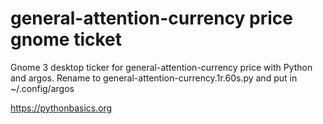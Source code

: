 # general-attention-currency price gnome ticket 

Gnome 3 desktop ticker for general-attention-currency price with Python and argos. Rename to general-attention-currency.1r.60s.py and put in ~/.config/argos

https://pythonbasics.org
